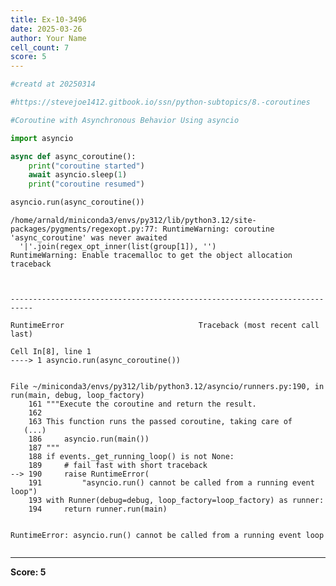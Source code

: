 ```yaml
---
title: Ex-10-3496
date: 2025-03-26
author: Your Name
cell_count: 7
score: 5
---
```


```python
#creatd at 20250314
```


```python
#https://stevejoe1412.gitbook.io/ssn/python-subtopics/8.-coroutines
```


```python
#Coroutine with Asynchronous Behavior Using asyncio
```


```python
import asyncio
```


```python
async def async_coroutine():
    print("coroutine started")
    await asyncio.sleep(1)
    print("coroutine resumed")
```


```python
asyncio.run(async_coroutine())
```

    /home/arnald/miniconda3/envs/py312/lib/python3.12/site-packages/pygments/regexopt.py:77: RuntimeWarning: coroutine 'async_coroutine' was never awaited
      '|'.join(regex_opt_inner(list(group[1]), '')
    RuntimeWarning: Enable tracemalloc to get the object allocation traceback



    ---------------------------------------------------------------------------

    RuntimeError                              Traceback (most recent call last)

    Cell In[8], line 1
    ----> 1 asyncio.run(async_coroutine())


    File ~/miniconda3/envs/py312/lib/python3.12/asyncio/runners.py:190, in run(main, debug, loop_factory)
        161 """Execute the coroutine and return the result.
        162 
        163 This function runs the passed coroutine, taking care of
       (...)
        186     asyncio.run(main())
        187 """
        188 if events._get_running_loop() is not None:
        189     # fail fast with short traceback
    --> 190     raise RuntimeError(
        191         "asyncio.run() cannot be called from a running event loop")
        193 with Runner(debug=debug, loop_factory=loop_factory) as runner:
        194     return runner.run(main)


    RuntimeError: asyncio.run() cannot be called from a running event loop



```python

```


---
**Score: 5**